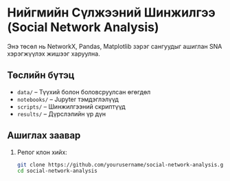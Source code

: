 # Нийгмийн Сүлжээний Шинжилгээ (Social Network Analysis)

Энэ төсөл нь NetworkX, Pandas, Matplotlib зэрэг сангуудыг ашиглан SNA хэрэгжүүлэх жишээг харуулна.

## Төслийн бүтэц
- `data/` – Түүхий болон боловсруулсан өгөгдөл
- `notebooks/` – Jupyter тэмдэглэлүүд
- `scripts/` – Шинжилгээний скриптүүд
- `results/` – Дүрслэлийн үр дүн

## Ашиглах заавар
1. Репог клон хийх:
   ```bash
   git clone https://github.com/yourusername/social-network-analysis.git
   cd social-network-analysis
